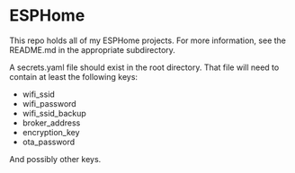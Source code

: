 # ESPHome

This repo holds all of my ESPHome projects.  For more information, see the README.md in the appropriate subdirectory.

A secrets.yaml file should exist in the root directory.  That file will need to contain at least the following keys:

* wifi_ssid
* wifi_password
* wifi_ssid_backup
* broker_address
* encryption_key
* ota_password

And possibly other keys.

